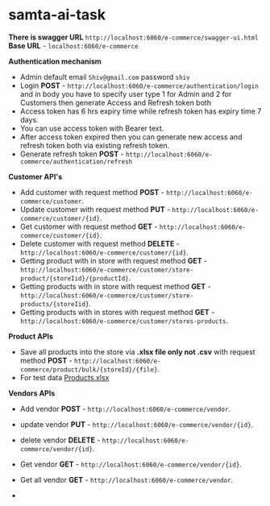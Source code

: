 # samta-ai-task
**There is swagger URL** `http://localhost:6060/e-commerce/swagger-ui.html`
**Base URL** - `localhost:6060/e-commerce`

**Authentication mechanism**
- Admin default email `Shiv@gmail.com` password `shiv`
- Login **POST** - `http://localhost:6060/e-commerce/authentication/login` and in body you have to specify user type 1 for Admin and 2 for Customers then generate Access and Refresh token both
- Access token has 6 hrs expiry time while refresh token has expiry time 7 days.
- You can use access token with Bearer text.
- After access token expired then you can generate new access and refresh token both via existing refresh token.
- Generate refresh token **POST** - `http://localhost:6060/e-commerce/authentication/refresh`

**Customer API's**

- Add customer with request method **POST** - `http://localhost:6060/e-commerce/customer`.
- Update customer with request method **PUT** - `http://localhost:6060/e-commerce/customer/{id}`.
- Get customer with request method **GET** - `http://localhost:6060/e-commerce/customer/{id}`.
- Delete customer with request method **DELETE** - `http://localhost:6060/e-commerce/customer/{id}`.
- Getting product with in store with request method **GET** - `http://localhost:6060/e-commerce/customer/store-product/{storeIid}/{productId}`.
- Getting products with in store with request method **GET** - `http://localhost:6060/e-commerce/customer/store-products/{storeIid}`.
- Getting products with in stores with request method **GET** - `http://localhost:6060/e-commerce/customer/stores-products`.

**Product APIs**

- Save all products into the store via **.xlsx file only not .csv** with request method **POST** - `http://localhost:6060/e-commerce/product/bulk/{storeId}/{file}`.
- For test data [Products.xlsx](https://github.com/DevShivmohan/samta-ai-task/files/11712429/Products.xlsx)


**Vendors APIs**

- Add vendor **POST** - `http://localhost:6060/e-commerce/vendor`.
- update vendor **PUT** - `http://localhost:6060/e-commerce/vendor/{id}`.
- delete vendor **DELETE** - `http://localhost:6060/e-commerce/vendor/{id}`.
- Get vendor **GET** - `http://localhost:6060/e-commerce/vendor/{id}`.
- Get all vendor **GET** - `http://localhost:6060/e-commerce/vendor`.

- 
